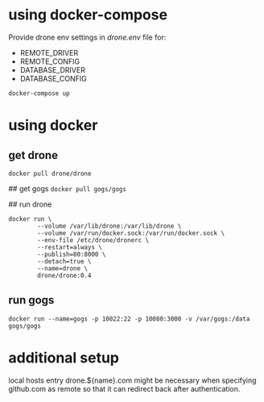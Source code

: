 # using docker-compose

Provide drone env settings in _drone.env_ file for:
- REMOTE_DRIVER
- REMOTE_CONFIG
- DATABASE_DRIVER
- DATABASE_CONFIG

```docker-compose up```

# using docker
## get drone
```docker pull drone/drone```

## get gogs
```docker pull gogs/gogs```

## run drone
```
docker run \
        --volume /var/lib/drone:/var/lib/drone \
        --volume /var/run/docker.sock:/var/run/docker.sock \
        --env-file /etc/drone/dronerc \
        --restart=always \
        --publish=80:8000 \
        --detach=true \
        --name=drone \
        drone/drone:0.4
```
## run gogs
```
docker run --name=gogs -p 10022:22 -p 10080:3000 -v /var/gogs:/data gogs/gogs
```

# additional setup

local hosts entry drone.${name}.com might be necessary when specifying github.com as remote so that it can redirect back after authentication.
